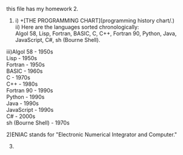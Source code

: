 this file has my homework 2.  
1) i) +[THE PROGRAMMING CHART](programming history chart/.)  
ii) Here are the languages sorted chronologically:  
    Algol 58, Lisp, Fortran, BASIC, C, C++, Fortran 90, Python, Java, JavaScript, C#, sh (Bourne Shell).  
    

iii)Algol 58 - 1950s  
    Lisp - 1950s  
    Fortran - 1950s  
    BASIC - 1960s  
    C - 1970s  
    C++ - 1980s  
    Fortran 90 - 1990s  
    Python - 1990s  
    Java - 1990s  
    JavaScript - 1990s  
    C# - 2000s  
    sh (Bourne Shell) - 1970s  
  
2)ENIAC stands for "Electronic Numerical Integrator and Computer."
  
3)  
